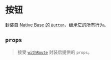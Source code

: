# 按钮

封装自 [Native Base 的 `Button`](https://docs.nativebase.io/Components.html#button-def-headref)，继承它的所有行为。

## `props`

> 接受 [`withRoute`](./withRoute.md) 封装后提供的 `props`。